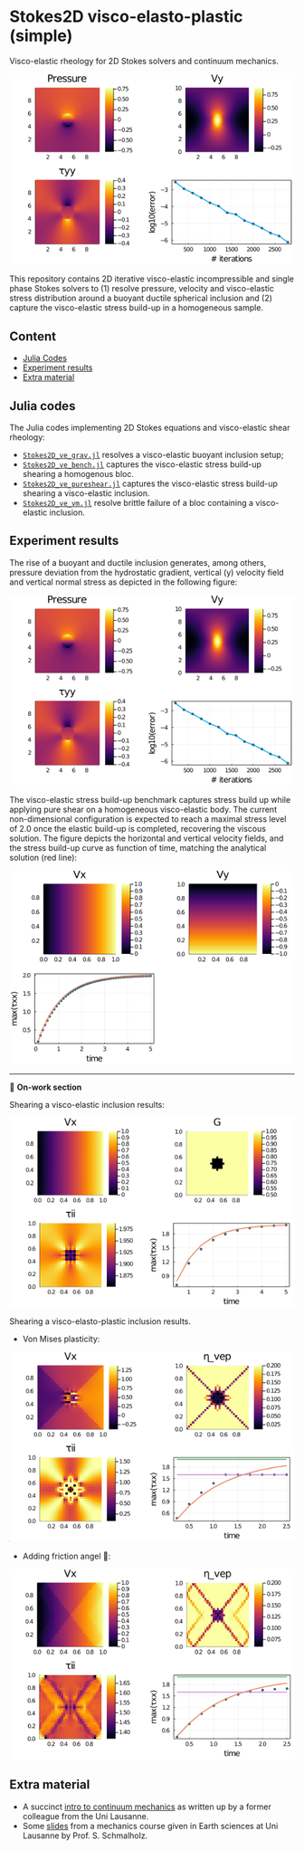 # Stokes2D visco-elasto-plastic (simple)
Visco-elastic rheology for 2D Stokes solvers and continuum mechanics.

![](docs/output_ve.png)

This repository contains 2D iterative visco-elastic incompressible and single phase Stokes solvers to (1) resolve pressure, velocity and visco-elastic stress distribution around a buoyant ductile spherical inclusion and (2) capture the visco-elastic stress build-up in a homogeneous sample.

## Content
* [Julia Codes](#julia-codes)
* [Experiment results](#experiment-results)
* [Extra material](#extra-material)

## Julia codes
The Julia codes implementing 2D Stokes equations and visco-elastic shear rheology:
- [`Stokes2D_ve_grav.jl`](Stokes2D_ve_grav.jl) resolves a visco-elastic buoyant inclusion setup;
- [`Stokes2D_ve_bench.jl`](Stokes2D_ve_bench.jl) captures the visco-elastic stress build-up shearing a homogenous bloc.
- [`Stokes2D_ve_pureshear.jl`](Stokes2D_ve_pureshear.jl) captures the visco-elastic stress build-up shearing a visco-elastic inclusion.
- [`Stokes2D_ve_vm.jl`](Stokes2D_ve_vm.jl) resolve brittle failure of a bloc containing a visco-elastic inclusion.

## Experiment results
The rise of a buoyant and ductile inclusion generates, among others, pressure deviation from the hydrostatic gradient, vertical (y) velocity field and vertical normal stress as depicted in the following figure:

![](docs/output_ve_grav.png)

The visco-elastic stress build-up benchmark captures stress build up while applying pure shear on a homogeneous visco-elastic body. The current non-dimensional configuration is expected to reach a maximal stress level of 2.0 once the elastic build-up is completed, recovering the viscous solution. The figure depicts the horizontal and vertical velocity fields, and the stress build-up curve as function of time, matching the analytical solution (red line):

![](docs/output_ve_bench.png)

---

🚧 **On-work section**

Shearing a visco-elastic inclusion results:

![](docs/output_ve_pureshear.png)

Shearing a visco-elasto-plastic inclusion results.

- Von Mises plasticity:

![](docs/output_ve_vm.png)

- Adding friction angel 👼:

![](docs/output_ve_vm_phi.png)


## Extra material
- A succinct [intro to continuum mechanics](docs/intro_continuum_mechanics.pdf) as written up by a former colleague from the Uni Lausanne.
- Some [slides](docs/visco-elast_schmalholz_unil.pdf) from a mechanics course given in Earth sciences at Uni Lausanne by Prof. S. Schmalholz.
